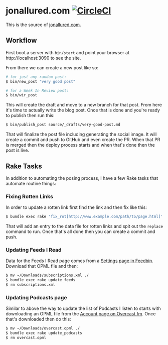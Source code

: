 # jonallured.com [![CircleCI][badge]][circleci]

This is the source of [jonallured.com][site].

[badge]: https://circleci.com/gh/jonallured/jonallured.com.svg?style=svg
[circleci]: https://circleci.com/gh/jonallured/jonallured.com
[site]: https://www.jonallured.com

## Workflow

First boot a server with `bin/start` and point your browser at
http://localhost:3090 to see the site.

From there we can create a new post like so:

```bash
# for just any random post:
$ bin/new_post "very good post"

# for a Week In Review post:
$ bin/wir_post
```

This will create the draft and move to a new branch for that post. From here
it's time to actually write the blog post. Once that is done and you're ready to
publish then run this:

```bash
$ bin/publish_post source/_drafts/very-good-post.md
```

That will finalize the post file including generating the social image. It will
create a commit and push to GitHub and even create the PR. When that PR is
merged then the deploy process starts and when that's done then the post is
live.

## Rake Tasks

In addition to automating the posing process, I have a few Rake tasks that
automate routine things:

### Fixing Rotten Links

In order to update a rotten link first find the link and then fix like this:

```bash
$ bundle exec rake 'fix_rot[http://www.example.com/path/to/page.html]'
```

That will add an entry to the data file for rotten links and spit out the
`replace` command to run. Once that's all done then you can create a commit and
push.

### Updating Feeds I Read

Data for the Feeds I Read page comes from a [Settings page in
Feedbin][feedbin_page]. Download that OPML file and then:

[feedbin_page]: https://feedbin.com/settings/import_export

```bash
$ mv ~/Downloads/subscriptions.xml ./
$ bundle exec rake update_feeds
$ rm subscriptions.xml
```

### Updating Podcasts page

Similar to above the way to update the list of Podcasts I listen to starts with
downloading an OPML file from the [Account page on Overcast.fm][overcast_page].
Once that's downloaded then do this:

[overcast_page]: https://overcast.fm/account

```bash
$ mv ~/Downloads/overcast.opml ./
$ bundle exec rake update_podcasts
$ rm overcast.opml
```
